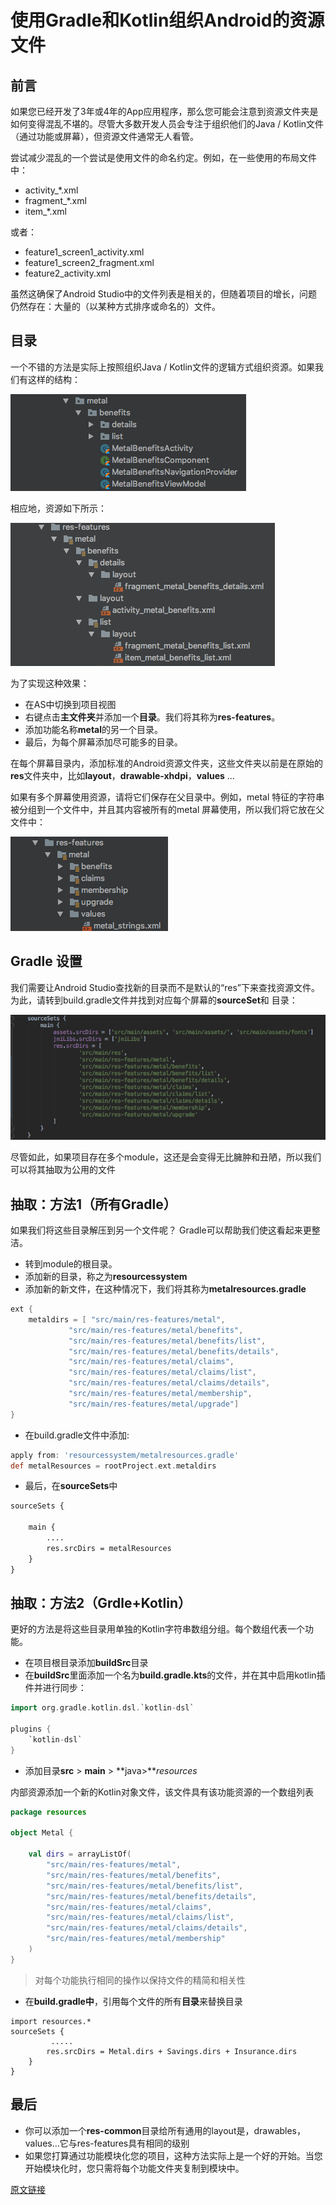 # 使用Gradle和Kotlin组织Android的资源文件

## 前言

如果您已经开发了3年或4年的App应用程序，那么您可能会注意到资源文件夹是如何变得混乱不堪的。尽管大多数开发人员会专注于组织他们的Java / Kotlin文件（通过功能或屏幕），但资源文件通常无人看管。

尝试减少混乱的一个尝试是使用文件的命名约定。例如，在一些使用的布局文件中：

- activity_*.xml
- fragment_*.xml
- item_*.xml

或者：

- feature1_screen1_activity.xml
- feature1_screen2_fragment.xml
- feature2_activity.xml

虽然这确保了Android Studio中的文件列表是相关的，但随着项目的增长，问题仍然存在：大量的（以某种方式排序或命名的）文件。

## 目录

一个不错的方法是实际上按照组织Java / Kotlin文件的逻辑方式组织资源。如果我们有这样的结构：

![](images/1_1.png)

相应地，资源如下所示：

![](images/1_2.png)

为了实现这种效果：

- 在AS中切换到项目视图
- 右键点击**主文件夹**并添加一个**目录**。我们将其称为**res-features**。
- 添加功能名称**metal**的另一个目录。
- 最后，为每个屏幕添加尽可能多的目录。

在每个屏幕目录内，添加标准的Android资源文件夹，这些文件夹以前是在原始的**res**文件夹中，比如**layout**，**drawable-xhdpi**，**values** ...

如果有多个屏幕使用资源，请将它们保存在父目录中。例如，metal 特征的字符串被分组到一个文件中，并且其内容被所有的metal 屏幕使用，所以我们将它放在父文件中：

![](images/1_3.png)

## Gradle 设置

我们需要让Android Studio查找新的目录而不是默认的“res”下来查找资源文件。为此，请转到build.gradle文件并找到对应每个屏幕的**sourceSet**和 目录：

![](images/1_4.png)

尽管如此，如果项目存在多个module，这还是会变得无比臃肿和丑陋，所以我们可以将其抽取为公用的文件

## 抽取：方法1（所有Gradle）

如果我们将这些目录解压到另一个文件呢？ Gradle可以帮助我们使这看起来更整洁。

- 转到module的根目录。
- 添加新的目录，称之为**resourcessystem**
- 添加新的新文件，在这种情况下，我们将其称为**metalresources.gradle**

```groovy
ext {
    metaldirs = [ "src/main/res-features/metal",
             "src/main/res-features/metal/benefits",
             "src/main/res-features/metal/benefits/list",
             "src/main/res-features/metal/benefits/details",
             "src/main/res-features/metal/claims",
             "src/main/res-features/metal/claims/list",
             "src/main/res-features/metal/claims/details",
             "src/main/res-features/metal/membership",
             "src/main/res-features/metal/upgrade"]
}
```

* 在build.gradle文件中添加:

```groovy
apply from: 'resourcessystem/metalresources.gradle'
def metalResources = rootProject.ext.metaldirs
```

* 最后，在**sourceSets**中

```xml
sourceSets {

    main {
        ....
        res.srcDirs = metalResources
    }
}
```

## 抽取：方法2（Grdle+Kotlin）

更好的方法是将这些目录用单独的Kotlin字符串数组分组。每个数组代表一个功能。

* 在项目根目录添加**buildSrc**目录
* 在**buildSrc**里面添加一个名为**build.gradle.kts**的文件，并在其中启用kotlin插件并进行同步：

```groovy
import org.gradle.kotlin.dsl.`kotlin-dsl`

plugins {
    `kotlin-dsl`
}
```

- 添加目录**src** > **main** > **java>***resources*

内部资源添加一个新的Kotlin对象文件，该文件具有该功能资源的一个数组列表

```kotlin
package resources

object Metal {

    val dirs = arrayListOf(
        "src/main/res-features/metal",
        "src/main/res-features/metal/benefits",
        "src/main/res-features/metal/benefits/list",
        "src/main/res-features/metal/benefits/details",
        "src/main/res-features/metal/claims",
        "src/main/res-features/metal/claims/list",
        "src/main/res-features/metal/claims/details",
        "src/main/res-features/metal/membership"
    )
}
```

> 对每个功能执行相同的操作以保持文件的精简和相关性

- 在**build.gradle中**，引用每个文件的所有**目录**来替换目录

```
import resources.*
sourceSets { 
         .....
        res.srcDirs = Metal.dirs + Savings.dirs + Insurance.dirs
    }
}
```

## 最后

* 你可以添加一个**res-common**目录给所有通用的layout是，drawables，values…它与res-features具有相同的级别
* 如果您打算通过功能模块化您的项目，这种方法实际上是一个好的开始。当您开始模块化时，您只需将每个功能文件夹复制到模块中。

[原文链接](https://proandroiddev.com/organising-android-resources-with-gradle-and-kotlin-26df1413d7ff)

